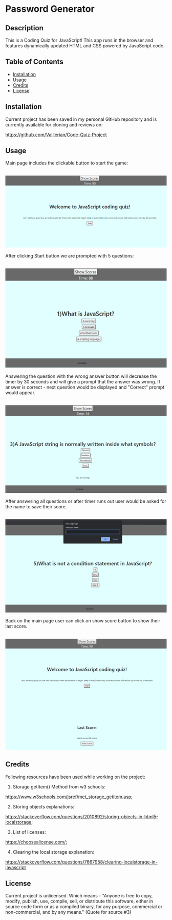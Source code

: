 # Password Generator

## Description

This is a Coding Quiz for JavaScript!
This app runs in the browser and features dynamically updated HTML and CSS powered by JavaScript code.


## Table of Contents
- [Installation](#installation)
- [Usage](#usage)
- [Credits](#credits)
- [License](#license)

## Installation
Current project has been saved in my personal GitHub repository and is currently available for cloning and reviews on:

https://github.com/Valllerian/Code-Quiz-Project

## Usage

Main page includes the clickable button to start the game:

<br>
<img alt="Main Page screenchot" src="assets/images/image1.jpg" />
<br>

After clicking Start button we are prompted with 5 questions:

<br>
<img alt="length selection prompt" src="assets/images/image2.jpg" />
<br>


Answering the question with the wrong answer button will decrease the timer by 30 seconds and will give a prompt that 
the answer was wrong. If answer is correct - next question would be displayed and "Correct" prompt would appear.

<br>
<img alt="invalid length alert" src="assets/images/image3.jpg" />
<br>

After answering all questions or after timer runs out user would be asked for the name to save their score.

<br>
<img alt="types of characters selection" src="assets/images/image4.jpg" />
<br>

Back on the main page user can click on show score button to show their last score.


<br>
<img alt="an alert for canceling all the character type prompts" src="assets/images/image5.jpg" />
<br>


## Credits
Following resources  have been used while working on the project:

1) Storage getItem() Method from w3 schools:

https://www.w3schools.com/jsref/met_storage_getitem.asp;


2) Storing objects explanations:

https://stackoverflow.com/questions/2010892/storing-objects-in-html5-localstorage;


3) List of licenses:

 https://choosealicense.com/;

4) Clearing the local storage explanation:

https://stackoverflow.com/questions/7667958/clearing-localstorage-in-javascript




## License
Current project is unlicensed. Which means - "Anyone is free to copy, modify, publish, use, compile, sell, or
distribute this software, either in source code form or as a compiled
binary, for any purpose, commercial or non-commercial, and by any
means." (Quote for source #3)


